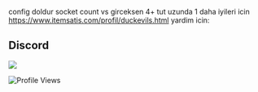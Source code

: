 config doldur socket count vs girceksen 4+ tut uzunda 1 
daha iyileri icin https://www.itemsatis.com/profil/duckevils.html
yardim icin:
## Discord
<a href="https://discord.com/users/578594879681331200"  align="left">
    <img src="https://lanyard.cnrad.dev/api/578594879681331200?theme=light&bg=F4BFC7&borderRadius=15px&animated=true(.%20%E2%9D%9B%20%E1%B4%97%20%E2%9D%9B.)">
</a>

![Profile Views](https://komarev.com/ghpvc/?username=duckevils&repo=vanity-url-sniper-fast&color=blue)
